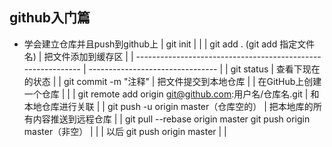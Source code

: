 ## github入门篇

- 学会建立仓库并且push到github上
   | git init                                                     |                                   |
   | git add . (git add 指定文件名)                               | 把文件添加到缓存区               |
   | ------------------------------------------------------------ | -------------------------------- |
   | git status                                                   | 查看下现在的状态                 |
   | git commit -m "注释"                                         | 把文件提交到本地仓库             |
   | 在GitHub上创建一个仓库                                       |                                  |
   | git remote add origin git@github.com:用户名/仓库名.git       | 和本地仓库进行关联               |
   | git push -u origin master（仓库空的）                        | 把本地库的所有内容推送到远程仓库 |
   | git pull --rebase origin master     git push origin master（非空） |                                  |
  | 以后 git push origin master                                  |                                  |
